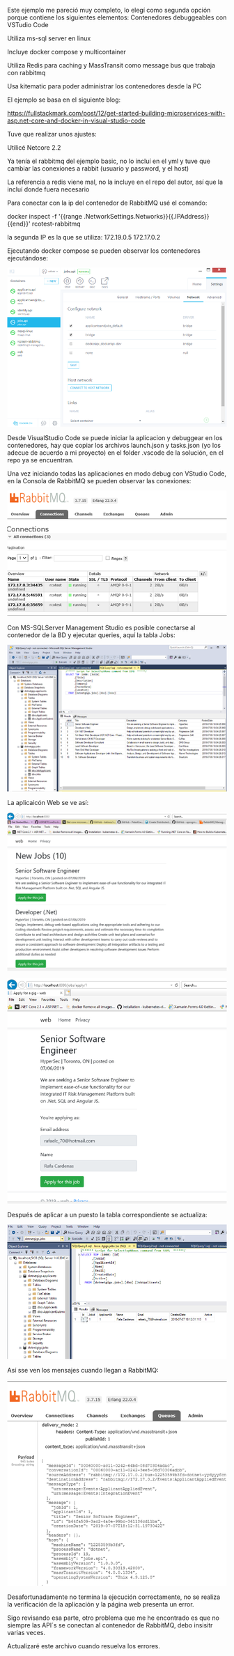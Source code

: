 Este ejemplo me pareció muy completo, lo elegí como segunda opción porque contiene los siguientes elementos:
Contenedores debuggeables con VSTudio Code

Utiliza ms-sql server en linux

Incluye docker compose y multicontainer

Utiliza Redis para caching y MassTransit como message bus que trabaja con rabbitmq

Usa kitematic para poder administrar los contenedores desde la PC

El ejemplo se basa en el siguiente blog:

https://fullstackmark.com/post/12/get-started-building-microservices-with-asp.net-core-and-docker-in-visual-studio-code 

Tuve que realizar unos ajustes:

Utilicé  Netcore 2.2

Ya tenía el rabbitmq del ejemplo basic, no lo incluí en el yml y tuve que cambiar las conexiones a rabbit (usuario y password, y el host)

La referencia a redis viene mal, no la incluye en el repo del autor, así que la incluí donde fuera necesario

Para conectar con la ip del contenedor de RabbitMQ usé el comando:

docker inspect -f '{{range .NetworkSettings.Networks}}{{.IPAddress}}{{end}}'  rcotest-rabbitmq

la segunda IP es la que se utiliza:  172.19.0.5 172.17.0.2

Ejecutando docker compose se pueden observar los contenedores ejecutándose:

![alt text](https://raw.githubusercontent.com/rafelcnet/RabbitMQNetCore/master/ApplicantsAndJobs/images/mq2.PNG)

Desde VisualStudio Code se puede iniciar la aplicacion y debuggear en los contenedores, hay que copiar los archivos launch.json y tasks.json (yo los adecue de acuerdo a mi proyecto) en el folder .vscode de la solución, en el repo ya se encuentran.

Una vez iniciando todas las aplicaciones en modo debug con VStudio Code, en la Consola de RabbitMQ se pueden observar las conexiones:

![alt text](https://raw.githubusercontent.com/rafelcnet/RabbitMQNetCore/master/ApplicantsAndJobs/images/mq1.PNG)

Con MS-SQLServer Management Studio es posible conectarse al contenedor de la BD y ejecutar queries, aquí la tabla Jobs:

![alt text](https://raw.githubusercontent.com/rafelcnet/RabbitMQNetCore/master/ApplicantsAndJobs/images/mq3.PNG)

La aplicaicón Web se ve así:

![alt text](https://raw.githubusercontent.com/rafelcnet/RabbitMQNetCore/master/ApplicantsAndJobs/images/mq4.PNG)

![alt text](https://raw.githubusercontent.com/rafelcnet/RabbitMQNetCore/master/ApplicantsAndJobs/images/mq5.PNG)

Después de aplicar a un puesto la tabla correspondiente se actualiza:

![alt text](https://raw.githubusercontent.com/rafelcnet/RabbitMQNetCore/master/ApplicantsAndJobs/images/mq7.PNG)

Así sse ven los mensajes cuando llegan a RabbitMQ:

![alt text](https://raw.githubusercontent.com/rafelcnet/RabbitMQNetCore/master/ApplicantsAndJobs/images/mq8.PNG)

Desafortunadamente no termina la ejecución correctamente, no se realiza la verificación de la aplicación y la página web presenta un error.

Sigo revisando esa parte, otro problema que me he encontrado es que no siempre las API´s se conectan al contenedor de RabbitMQ, debo insisitr varias veces.

Actualizaré este archivo cuando resuelva los errores.


